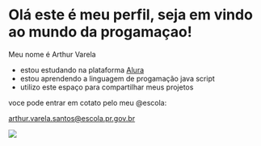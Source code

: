 # Olá este é meu perfil, seja em vindo ao mundo da progamaçao!

Meu nome é Arthur Varela
- estou estudando na plataforma [Alura](https://cursos.alura.com.br/loginForm?logout)
- estou aprendendo a linguagem de progamação java script
- utilizo este espaço para compartilhar meus projetos


voce pode entrar em cotato pelo meu @escola:

arthur.varela.santos@escola.pr.gov.br

![](https://media1.tenor.com/m/R0D2MpGV-vwAAAAC/hi.gif)





